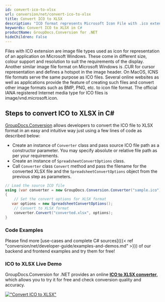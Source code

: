 ```yaml
---
id: convert-ico-to-xlsx
url: conversion/net/convert-ico-to-xlsx
title: Convert ICO to XLSX
description: "ICO format represents Microsoft Icon File with .ico extension. Learn how to convert ICO to XLSX file programmatically in C# language using GroupDocs.Conversion for .NET library."
keywords: Convert ICO to XLSX in C#
productName: GroupDocs.Conversion for .NET
hideChildren: False
---
```


Files with ICO extension are image file types used as icon for representation of an application on Microsoft Windows. These come in different size, colour support and resolution to suit the requirements of the display. Another similar image file format on Microsoft Windows is .CUR for cursor representation and defines a hotspot in the image header. On MacOS, ICNS file formats serve the same purpose as ICO files. Several online websites as well as applications provide the feature of creating such files and convert other image formats such as BMP, PNG, etc. to icon file format. The official IANA registered Internet media type for ICO files is image/vnd.microsoft.icon.

## Steps to convert ICO to XLSX in C#

[GroupDocs.Conversion](https://products.groupdocs.com/conversion/net) allows developers to convert the ICO file to XLSX format in an easy and intuitive way just using a few lines of code as described below:

* Create an instance of `Converter` class and pass source ICO file path as a constructor parameter. You may specify absolute or relative file path as per your requirements. 
* Create an instance of `SpreadsheetConvertOptions` class.
* Call `Converter` class `Convert` method and pass the filename for the converted XLSX file and the `SpreadsheetConvertOptions` object from the previous step as parameters.

```csharp
// Load the source ICO file
using (var converter = new GroupDocs.Conversion.Converter("sample.ico"))
{
    // Set the convert options for XLSX format
   var options = new SpreadsheetConvertOptions();
    // Convert to XLSX format
    converter.Convert("converted.xlsx", options);
}
```

### Code Examples

Please find more [use-cases and complete C# sources]({{< ref "conversion/net/developer-guide/examples-and-demos.md" >}}) of our backend and frontend examples and try them for free!

### ICO to XLSX Live Demo

GroupDocs.Conversion for .NET provides an online [**ICO to XLSX converter**](https://products.groupdocs.app/conversion/ico-to-xlsx), which allows you to try it for free and check conversion quality and accuracy.

[!["Convert ICO to XLSX"](conversion/net/images/convert-to-xlsx/convert-ico-to-xlsx.png)](https://products.groupdocs.app/conversion/ico-to-xlsx)